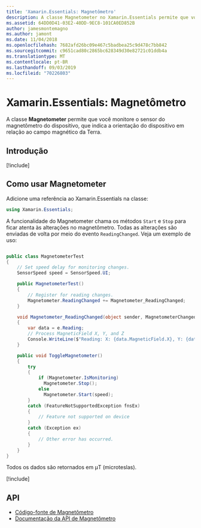 ```yaml
---
title: 'Xamarin.Essentials: Magnetômetro'
description: A classe Magnetometer no Xamarin.Essentials permite que você monitore o sensor do magnetômetro do dispositivo, que indica a orientação do dispositivo em relação ao campo magnético da Terra.
ms.assetid: 64DD0D41-03E2-40DD-9EC8-101CA0ED852B
author: jamesmontemagno
ms.author: jamont
ms.date: 11/04/2018
ms.openlocfilehash: 7682afd26bc09e467c5badbea25c9d478c7bb842
ms.sourcegitcommit: c9651cad80c2865bc628349d30e82721c01ddb4a
ms.translationtype: MT
ms.contentlocale: pt-BR
ms.lasthandoff: 09/03/2019
ms.locfileid: "70226803"
---
```

# <a name="xamarinessentials-magnetometer"></a>Xamarin.Essentials: Magnetômetro

A classe **Magnetometer** permite que você monitore o sensor do magnetômetro do dispositivo, que indica a orientação do dispositivo em relação ao campo magnético da Terra.

## <a name="get-started"></a>Introdução

[!include[](~/essentials/includes/get-started.md)]

## <a name="using-magnetometer"></a>Como usar Magnetometer

Adicione uma referência ao Xamarin.Essentials na classe:

```csharp
using Xamarin.Essentials;
```

A funcionalidade do Magnetometer chama os métodos `Start` e `Stop` para ficar atenta às alterações no magnetômetro. Todas as alterações são enviadas de volta por meio do evento `ReadingChanged`. Veja um exemplo de uso:

```csharp

public class MagnetometerTest
{
    // Set speed delay for monitoring changes.
    SensorSpeed speed = SensorSpeed.UI;

    public MagnetometerTest()
    {
        // Register for reading changes.
        Magnetometer.ReadingChanged += Magnetometer_ReadingChanged;
    }

    void Magnetometer_ReadingChanged(object sender, MagnetometerChangedEventArgs e)
    {
        var data = e.Reading;
        // Process MagneticField X, Y, and Z
        Console.WriteLine($"Reading: X: {data.MagneticField.X}, Y: {data.MagneticField.Y}, Z: {data.MagneticField.Z}");
    }

    public void ToggleMagnetometer()
    {
        try
        {
            if (Magnetometer.IsMonitoring)
              Magnetometer.Stop();
            else
              Magnetometer.Start(speed);
        }
        catch (FeatureNotSupportedException fnsEx)
        {
            // Feature not supported on device
        }
        catch (Exception ex)
        {
            // Other error has occurred.
        }
    }
}
```

Todos os dados são retornados em μT (microteslas).

[!include[](~/essentials/includes/sensor-speed.md)]

## <a name="api"></a>API

- [Código-fonte de Magnetômetro](https://github.com/xamarin/Essentials/tree/master/Xamarin.Essentials/Magnetometer)
- [Documentação da API de Magnetômetro](xref:Xamarin.Essentials.Magnetometer)
